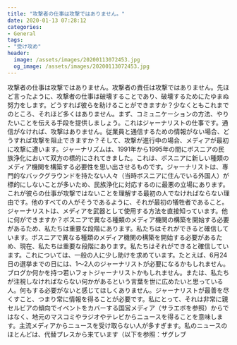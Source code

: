 ```yaml
---
title: "攻撃者の仕事は攻撃ではありません。"
date: 2020-01-13 07:28:12
categories:
- General
tags:
- "受け攻め"
header:
  image: /assets/images/20200113072453.jpg
  og_image: /assets/images/20200113072453.jpg
---
```


攻撃者の仕事は攻撃ではありません。攻撃者の責任は攻撃ではありません。先ほど言ったように、攻撃者の仕事は破壊することであり、破壊するためにたゆまぬ努力をします。どうすれば彼らを助けることができますか？少なくともこれまでのところ、それほど多くはありません。まず、コミュニケーションの方法、やりたいことを伝える手段を提供しましょう。これはジャーナリストの仕事です。通信がなければ、攻撃はありません。従業員と通信するための情報がない場合、どうすれば攻撃を阻止できますか？そして、攻撃が進行中の場合、メディアが最初に攻撃に遭います。ジャーナリズムは、1991年から1995年の間にボスニアの民族浄化において双方の標的にされてきました。これは、ボスニアに新しい種類のメディア機関を構築する必要性を思い出させるものです。ジャーナリストは、専門的なバックグラウンドを持たない人々（当時ボスニアに住んでいる外国人）が標的にしないことが多いため、民族浄化に対応するのに最悪の立場にあります。これが彼らの仕事が攻撃ではないことを理解する最初の人でなければならない理由です。他のすべての人がそうであるように、それが最初の犠牲者であること。ジャーナリストは、メディアを武器として使用する方法を直接知っています。他に何ができますか？ボスニアで異なる種類のメディア機関の構築を開始する必要があるため、私たちは重要な段階にあります。私たちはそれができると確信しています。ボスニアで異なる種類のメディア機関の構築を開始する必要があるため、現在、私たちは重要な段階にあります。私たちはそれができると確信しています。これについては、一般の人に少し助けを求めています。たとえば、6月24日の選挙までの日には、1〜2人のジャーナリストが必要になるかもしれません。ブログか何かを持つ若いフォトジャーナリストかもしれません。または、私たちが注視しなければならない何かがあるという言葉を世に広めたいと思っている人。何もする必要がないと感じてほしくありません。ジャーナリストが最善を尽くすこと、つまり常に情報を得ることが必要です。私にとって、それは非常に親セルビアの傾向でイベントをカバーする国営メディア（サラエボを参照）からではなく、地元のマスコミやラジオやテレビからニュースを得ることを意味します。主流メディアからニュースを受け取らない人が多すぎます。私のニュースのほとんどは、代替プレスから来ています（以下を参照：ザグレブ
